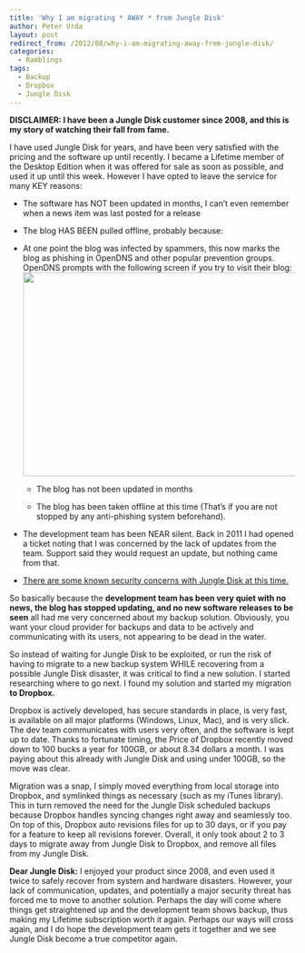 ```yaml
---
title: 'Why I am migrating * AWAY * from Jungle Disk'
author: Peter Urda
layout: post
redirect_from: /2012/08/why-i-am-migrating-away-from-jungle-disk/
categories:
  - Ramblings
tags:
  - Backup
  - Dropbox
  - Jungle Disk
---
```

**DISCLAIMER: I have been a Jungle Disk customer since 2008, and this is my story of watching their fall from fame.**

I have used Jungle Disk for years, and have been very satisfied with the pricing and the software up until recently. I became a Lifetime member of the Desktop Edition when it was offered for sale as soon as possible, and used it up until this week. However I have opted to leave the service for many KEY reasons:

  * The software has NOT been updated in months, I can&#8217;t even remember when a news item was last posted for a release
  * The blog HAS BEEN pulled offline, probably because:
  * At one point the blog was infected by spammers, this now marks the blog as phishing in OpenDNS and other popular prevention groups. OpenDNS prompts with the following screen if you try to visit their blog: 
    <img src="http://www.peter-urda.com/wp/wp-content/uploads/2012/08/JD.Blog_.Phish_.png" alt="" title="JD.Blog.Phish" width="615" height="359" class="aligncenter size-full wp-image-1507" /></li> 
    
      * The blog has not been updated in months
      * The blog has been taken offline at this time (That&#8217;s if you are not stopped by any anti-phishing system beforehand).</ul> 
    
      * The development team has been NEAR silent. Back in 2011 I had opened a ticket noting that I was concerned by the lack of updates from the team. Support said they would request an update, but nothing came from that.
      * <a href="http://www.daemonology.net/blog/2011-06-03-insecurity-in-the-jungle.html" class="external external_icon" target="_blank">There are some known security concerns with Jungle Disk at this time.</a></ul> 
    
    So basically because the **development team has been very quiet with no news, the blog has stopped updating, and no new software releases to be seen** all had me very concerned about my backup solution. Obviously, you want your cloud provider for backups and data to be actively and communicating with its users, not appearing to be dead in the water.
    
    So instead of waiting for Jungle Disk to be exploited, or run the risk of having to migrate to a new backup system WHILE recovering from a possible Jungle Disk disaster, it was critical to find a new solution. I started researching where to go next. I found my solution and started my migration **to Dropbox.**
    
    Dropbox is actively developed, has secure standards in place, is very fast, is available on all major platforms (Windows, Linux, Mac), and is very slick. The dev team communicates with users very often, and the software is kept up to date. Thanks to fortunate timing, the Price of Dropbox recently moved down to 100 bucks a year for 100GB, or about 8.34 dollars a month. I was paying about this already with Jungle Disk and using under 100GB, so the move was clear.
    
    Migration was a snap, I simply moved everything from local storage into Dropbox, and symlinked things as necessary (such as my iTunes library). This in turn removed the need for the Jungle Disk scheduled backups because Dropbox handles syncing changes right away and seamlessly too. On top of this, Dropbox auto revisions files for up to 30 days, or if you pay for a feature to keep all revisions forever. Overall, it only took about 2 to 3 days to migrate away from Jungle Disk to Dropbox, and remove all files from my Jungle Disk.
    
    **Dear Jungle Disk:** I enjoyed your product since 2008, and even used it twice to safely recover from system and hardware disasters. However, your lack of communication, updates, and potentially a major security threat has forced me to move to another solution. Perhaps the day will come where things get straightened up and the development team shows backup, thus making my Lifetime subscription worth it again. Perhaps our ways will cross again, and I do hope the development team gets it together and we see Jungle Disk become a true competitor again.
